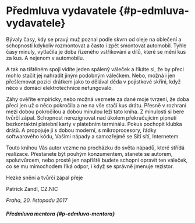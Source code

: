# Předmluva vydavatele {#p-edmluva-vydavatele}

Bývaly časy, kdy se pravý muž poznal podle skvrn od oleje na oblečení a schopnosti kdykoliv rozmontovat a často i zpět smontovat automobil. Tyhle časy minuly, vytlačila je doba řízeného vstřikování a dílů, které se mění kus za kus. A nejenom v automobilu. 

A tak na tištěném spoji vidíte jeden spálený váleček a říkáte si, že by přeci mohlo stačit jej nahradit jiným podobným válečkem. Nebo, možná i jen přešlemovat pozici drátkem jako to dělával děda v pojistkové skříni, když něco v domácí elektrotechnice nefungovalo.

Záhy ověříte empiricky, nebo možná vezmete za dané moje tvrzení, že doba přeci jen už o něco pokročila a ne na vše stačí kus drátu. Přesně v rozhraní mezi dobou pokročilou a dobou minulou leží tato kniha. Z minulosti si bere tvůrčí zápal. Schopnost nerezignovat nad úkolem překračujícím pípnutí bezkontaktní platební karty v platebním terminálu. Pokus pochopit klubka drátů. A propojuje ji s dobou moderní, s mikroprocesory, řádky softwarového kódu, Vašimi nápady a samozřejmě se Sítí sítí, Internetem.

Touto knihou Vás autor vezme na procházku do světa nápadů, které střídá realizace. Přestanete být pouhým konzumentem, stanete se autorem, spolutvůrcem, nebo prostě jen napříště budete schopni opravit ten váleček, co se mu mimochodem říká odpor, i když se správně jmenuje rezistor.

Hezké snění a tvůrčí zápal přeje

Patrick Zandl, CZ.NIC

_Praha, 20\. listopadu 2017_

##### Předmluva mentora {#p-edmluva-mentora}
